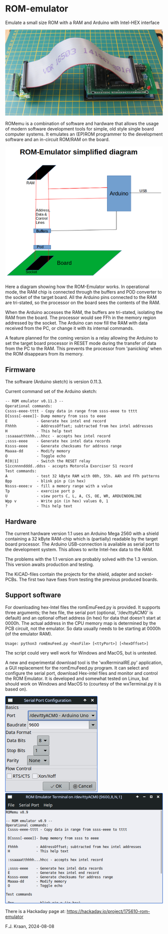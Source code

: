 # ROM-emulator
Emulate a small size ROM with a RAM and Arduino with Intel-HEX interface

![Arduino Mega 2560 with ROMemu 1.1 shield, cable and adaper/pod](romemuv1.1set.jpg)

ROMemu is a combination of software and hardware that allows the usage of 
modern software development tools for simple, old style single board computer 
systems. It emulates an (EP)ROM programmer to the development software and 
an in-circuit ROM/RAM on the board.

![ROMemu simplified diagram](SimplifiedDiagram.png)

Here a diagram showing how the ROM-Emulator works. In operational mode, 
the RAM chip is connected through the buffers and POD converter to the 
socket of the target board. All the Arduino pins connected to the RAM
are tri-stated, so the processor on the board sees the contents of the 
RAM. 

When the Arduino accesses the RAM, the buffers are tri-stated, isolating
the RAM from the board. The processor would see FFh in the memory region
addressed by the socket. The Arduino can now fill the RAM with data 
received from the PC, or change it with its internal commands.

A feature planned for the coming version is a relay allowing the Arduino
to set the target board processor in RESET mode during the transfer of 
data from the PC to the RAM. This prevents the processor from 'panicking'
when the ROM disappears from its memory.

## Firmware

The software (Arduino sketch) is version 0.11.3.

Current command set of the Arduino sketch:

	-- ROM emulator v0.11.3 --
	Operational commands:
 	Cssss-eeee-tttt - Copy data in range from ssss-eeee to tttt
 	D[ssss[-eeee]]- Dump memory from ssss to eeee
 	E             - Generate hex intel end record
 	Fhhhh         - AddressOffset; subtracted from hex intel addresses
 	H             - This help text
 	:ssaaaatthhhh...hhcc - accepts hex intel record
 	;ssss-eeee    - Generate hex intel data records
 	Kssss-eeee    - Generate checksums for address range
 	Maaaa-dd      - Modify memory
 	O             - Toggle echo
 	R[0|1]        - Switch the RESET relay
 	S1ccnnnndddd..ddss - accepts Motorola Exorciser S1 record
	Test commands:
 	A             - test 32 kByte RAM with 00h, 55h. AAh and FFh patterns
 	Bpp           - blink pin p (in hex)
 	Nssss-eeee:v  - fill a memory range with a value
 	Tp            - exercise port p
 	U             - view ports C, L, A, CS, OE, WR, ARDUINOONLINE
 	Wpp v         - Write pin (in hex) values 0, 1
 	?             - This help text

## Hardware

The current hardware version 1.1 uses an Arduino Mega 2560 with a shield 
containing a 32 kByte RAM-chip which is (partially) readable by the target 
board processor. The Arduino USB-connection is available as serial port 
to the development system. This allows to write Intel-hex data to the RAM.

The problems with the 1.1 version are probably solved with the 1.3 version. 
This version awaits production and testing.


The KiCAD-files contain the projects for the shield, adapter and socket-
PCBs. The first two have fixes from testing the previous produced boards.  

## Support software

For downloading hex-Intel files the romEmuFeed.py is provided. It supports 
three arguments; the hex file, the serial port (optional, '/dev/ttyACM0' 
is default) and an optional offset address (in hex) for data that doesn't 
start at 0000h. The actual address in the CPU memory map is determined by 
the PCB circuit, not the emulator. So data usually needs to be starting 
at 0000h (of the emulator RAM).

    Usage: python3 romEmuFeed.py <hexFile> [<ttyPort>] [<hexOffset>]
    
The script could very well work for Windows and MacOS, but is untested.

A new and experimental download tool is the 'wxRerminalRE.py' application, 
a GUI replacement for the romEmuFeed.py program. It can select and configure 
the serial port, download Hex-intel files and monitor and control the ROM 
Emulator. It is developed and somewhat tested on Linux, but should work 
on Windows and MacOS to (courtesy of the wxTerminal.py it is based on).

![Serial port configuration window](serialPortConfig.png) ![Terminal window](terminalWindow.png)

There is a Hackaday page at: https://hackaday.io/project/175610-rom-emulator

F.J. Kraan, 2024-08-08
